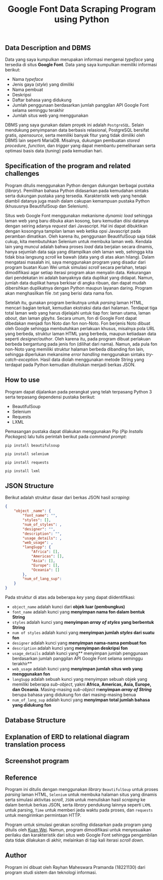 <h1 align="center">
  <br>
Google Font Data Scraping Program using Python<br>
  <br>
</h1>

## Data Description and DBMS
<p>Data yang saya kumpulkan merupakan informasi mengenai <i>typeface</i> yang tersedia di situs <b>Google Font</b>. Data yang saya kumpulkan memiliki informasi berikut:
</p>

* Nama <i>typeface</i>
* Jenis gaya (<i>style</i>) yang dimiliki
* Nama pembuat
* Deskripsi
* Daftar bahasa yang didukung
* Jumlah penggunaan berdasarkan jumlah panggilan API Google Font selama seminggu terakhir
* Jumlah situs web yang menggunakan

DBMS yang saya gunakan dalam proyek ini adalah `PostgreSQL`. Selain mendukung penyimpanan data berbasis relasional, PostgreSQL bersifat gratis, _opensource_, serta memiliki banyak fitur yang tidak dimiliki oleh DBMS lain seperti MariaDB. Misalnya, dukungan pembuatan _stored procedure, function,_ dan _trigger_ yang dapat membantu pemeliharaan serta optimasi basis data (_tuning_)  pada kemudian hari.

## Specification of the program and related challenges
Program ditulis menggunakan Python dengan dukungan berbagai pustaka (_library_). Pemilihan bahasa Python didasarkan pada kemudahan sintaks serta dukungan pustaka yang tersedia. Karakteristik web yang hendak diambil datanya juga masih dalam cakupan kemampuan pustaka Python (khususnya BeautifulSoup dan Selenium).

Situs web Google Font menggunakan mekanisme _dynamic load_ sehingga laman web yang baru dibuka akan kosong, baru kemudian diisi datanya dengan seiring adanya _request_
dari Javascript. Hal ini dapat dibuktikan dengan kosongnya tampilan laman web ketika opsi Javascript pada peramban dimatikan. Oleh karena itu, penggunaan BeautifulSoup saja tidak cukup, kita membutuhkan Selenium untuk membuka laman web. Kendala lain yang muncul adalah bahwa proses _load_ data berjalan secara dinamis, hanya sejumlah data saja yang ditampilkan oleh laman web, sehingga kita tidak bisa langsung _scroll_ ke bawah (data yang di atas akan hilang). Dalam mengatasi masalah ini, saya menggunakan program yang disadur dari program buatan Kuan Wei untuk simulasi _scroll_ secara perlahan, tetapi dimodifikasi agar setiap iterasi program akan menyalin data. Kekurangan dari pendekatan ini adalah banyaknya data duplikat yang didapat. Namun, jumlah data duplikat hanya berkisar di angka ribuan, dan dapat mudah dibersihkan duplikatnya dengan Python maupun layanan daring. Program akan menghasilkan file .txt yang berisi data nama fon.

Setelah itu, gunakan program berikutnya untuk _parsing_ laman HTML, mencari bagian terkait, kemudian ekstraksi data dari halaman. Terdapat tiga total laman web yang harus dijelajahi untuk tiap fon: laman utama, laman _about_, dan laman _glpyhs_. Secara umum, fon di Google Font dapat dibedakan menjadi fon Noto dan fon non-Noto. Fon berjenis Noto dibuat oleh Google sehingga membutuhkan perlakuan khusus, misalnya pola URL yang berbeda, struktur laman HTML yang berbeda, maupun ketiadaan data seperti _designer/author_. Oleh karena itu, pada program dibuat perlakuan berbeda bergantung pada jenis fon (dilihat dari nama). Namun, ada pula fon non-Noto yang memiliki struktur halaman berbeda dibanding fon lain, sehingga diperlukan mekansime _error handling_ menggunakan sintaks _try-catch-exception_. Hasil data diolah menggunakan metode String yang terdapat pada Python kemudian dituliskan menjadi berkas JSON.

## How to use
Program dapat dijalankan pada perangkat yang telah terpasang Python 3 serta terpasang dependensi pustaka berikut:
* BeautifulSoup
* Selenium
* Requests
* LXML
  
Pemasangan pustaka dapat dilakukan menggunakan Pip (_Pip Installs Packages_) lalu tulis perintah berikut pada _command prompt_:
```console
pip install beautifulsoup
```
```console
pip install selenium
```
```console
pip install requests
```
```console
pip install lxml
```
## JSON Structure
Berikut adalah struktur dasar dari berkas JSON hasil _scraping_:
```JSON
{
    "object _name": {
        "font_name": "",
        "styles": [],
        "num_of_styles": ,
        "designer": "",
        "description": "",
        "usage_details": ,
        "web_usage": ,
        "langSupp": {
            "Africa": [],
            "Americas": [],
            "Asia": [],
            "Europe": [],
            "Oceania": []
        },
        "num_of_lang_sup": 
    }
}
```
Pada struktur di atas ada beberapa _key_ yang dapat diidentifikasi:
- `object_name` adalah kunci dari **objek luar (pembungkus)**
- `font_name` adalah kunci yang **menyimpan nama fon dalam bentuk String**
- `styles` adalah kunci yang **menyimpan _array of styles_ yang berbentuk String**
- `num of styles` adalah kunci yang **menyimpan jumlah _styles_ dari suatu fon**
- `designer` adalah kunci yang **menyimpan nama-nama pembuat fon**
- `description` adalah kunci yang **menyimpan deskripsi fon**
- `usage_details` adalah kunci yang** menyimpan jumlah penggunaan berdasarkan jumlah panggilan API Google Font selama seminggu terakhir**
- `web_usage` adalah kunci yang **menyimpan jumlah situs web yang menggunakan fon**
- `langSupp` adalah sebuah kunci yang menyimpan sebuah objek yang memiliki beberapa _sub-object_, yakni **Africa, Americas, Asia, Europe, dan Oceania**. Masing-masing _sub-object_ m**enyimpan _array of String_** berupa bahasa yang didukung fon dari masing-masing benua
- `num_of_lang_sup` adalah kunci yang **menyimpan total jumlah bahasa yang didukung fon**
## Database Structure
## Explanation of ERD to relational diagram translation process
## Screenshot program
## Reference
Program ini ditulis dengan menggunakan _library_ `BeautifulSoup` untuk proses _parsing_ laman HTML, `Selenium` untuk membuka halaman situs yang dinamis serta simulasi aktivitas _scroll_, `JSON` untuk menuliskan hasil _scraping_ ke dalam bentuk berkas JSON, serta _library_ pendukung lainnya seperti `LXML` untuk parsing, `Time` untuk memberi jeda waktu pada proses, dan `requests` untuk mengirimkan permintaan HTTP.

Program untuk simulasi gerakan _scrolling_ didasarkan pada program yang ditulis oleh [Kuan Wei](https://medium.com/analytics-vidhya/using-python-and-selenium-to-scrape-infinite-scroll-web-pages-825d12c24ec7). Namun, program dimodifikasi untuk menyesuaikan perilaku dan karakteristik dari situs web Google Font sehingga pengambilan data tidak dilakukan di akhir, melainkan di tiap kali iterasi _scroll down_.
## Author
Program ini dibuat oleh Rayhan Maheswara Pramanda (18221130) dari program studi sistem dan teknologi informasi.
